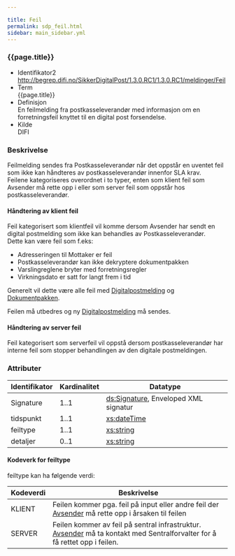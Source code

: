 ```yaml
---

title: Feil  
permalink: sdp_feil.html
sidebar: main_sidebar.yml
---
```


### {{page.title}}

  - Identifikator2  
    <http://begrep.difi.no/SikkerDigitalPost/1.3.0.RC1/1.3.0.RC1/meldinger/Feil>
  - Term  
    {{page.title}}
  - Definisjon  
    En feilmelding fra postkasseleverandør med informasjon om en
    forretningsfeil knyttet til en digital post forsendelse.
  - Kilde  
    DIFI

### Beskrivelse

Feilmelding sendes fra Postkasseleverandør når det oppstår en uventet
feil som ikke kan håndteres av postkasseleverandør innenfor SLA krav.  
Feilene kategoriseres overordnet i to typer, enten som klient feil som
Avsender må rette opp i eller som server feil som oppstår hos
postkasseleverandør.

#### Håndtering av klient feil

Feil kategorisert som klientfeil vil komme dersom Avsender har sendt en
digital postmelding som ikke kan behandles av Postkasseleverandør.  
Dette kan være feil som f.eks:

  - Adresseringen til Mottaker er feil
  - Postkasseleverandør kan ikke dekryptere dokumentpakken
  - Varslingreglene bryter med forretningsregler
  - Virkningsdato er satt for langt frem i tid

Generelt vil dette være alle feil med
[Digitalpostmelding](DigitalPostMelding.md) og
[Dokumentpakken](../forretningslag/Dokumentpakke/index.md).

Feilen må utbedres og ny [Digitalpostmelding](DigitalPostMelding.md) må
sendes.

#### Håndtering av server feil

Feil kategorisert som serverfeil vil oppstå dersom postkasseleverandør
har interne feil som stopper behandlingen av den digitale postmeldingen.

### Attributer

| Identifikator | Kardinalitet | Datatype |
| --- | --- | --- |
| Signature | 1..1 | [ds:Signature](https://www.oasis-open.org/committees/download.php/21256/wss-v1.1-spec-errata-os-SOAPMessageSecurity.htm#_Toc118717148), Enveloped XML signatur |
| tidspunkt | 1..1 | [xs:dateTime](http://www.w3.org/TR/xmlschema-2/#dateTime) |
| feiltype | 1..1 | [xs:string](http://www.w3.org/TR/xmlschema-2/#string) |
| detaljer | 0..1 | [xs:string](http://www.w3.org/TR/xmlschema-2/#string) |

#### Kodeverk for feiltype

feiltype kan ha følgende verdi:

| Kodeverdi | Beskrivelse |
| --- | --- |
| KLIENT | Feilen kommer pga. feil på input eller andre feil der [Avsender](../begrep/Avsender.md) må rette opp i årsaken til feilen |
| SERVER | Feilen kommer av feil på sentral infrastruktur. [Avsender](../begrep/Avsender.md) må ta kontakt med Sentralforvalter for å få rettet opp i feilen. |
